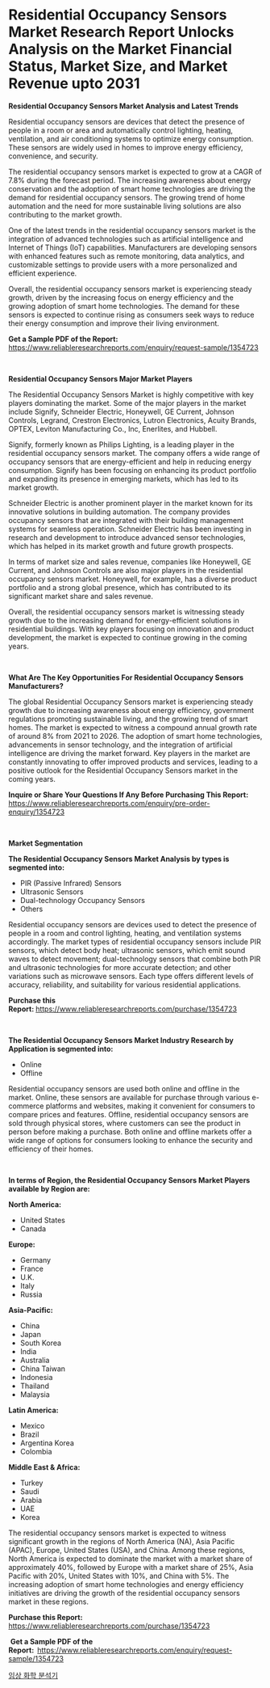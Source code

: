 <p><h1>Residential Occupancy Sensors Market Research Report Unlocks Analysis on the Market Financial Status, Market Size, and Market Revenue upto 2031</h1></p><p><strong>Residential Occupancy Sensors Market Analysis and Latest Trends</strong></p>
<p><p>Residential occupancy sensors are devices that detect the presence of people in a room or area and automatically control lighting, heating, ventilation, and air conditioning systems to optimize energy consumption. These sensors are widely used in homes to improve energy efficiency, convenience, and security.</p><p>The residential occupancy sensors market is expected to grow at a CAGR of 7.8% during the forecast period. The increasing awareness about energy conservation and the adoption of smart home technologies are driving the demand for residential occupancy sensors. The growing trend of home automation and the need for more sustainable living solutions are also contributing to the market growth.</p><p>One of the latest trends in the residential occupancy sensors market is the integration of advanced technologies such as artificial intelligence and Internet of Things (IoT) capabilities. Manufacturers are developing sensors with enhanced features such as remote monitoring, data analytics, and customizable settings to provide users with a more personalized and efficient experience.</p><p>Overall, the residential occupancy sensors market is experiencing steady growth, driven by the increasing focus on energy efficiency and the growing adoption of smart home technologies. The demand for these sensors is expected to continue rising as consumers seek ways to reduce their energy consumption and improve their living environment.</p></p>
<p><strong>Get a Sample PDF of the Report:&nbsp;</strong> <a href="https://www.reliableresearchreports.com/enquiry/request-sample/1354723">https://www.reliableresearchreports.com/enquiry/request-sample/1354723</a></p>
<p>&nbsp;</p>
<p><strong>Residential Occupancy Sensors Major Market Players</strong></p>
<p><p>The Residential Occupancy Sensors Market is highly competitive with key players dominating the market. Some of the major players in the market include Signify, Schneider Electric, Honeywell, GE Current, Johnson Controls, Legrand, Crestron Electronics, Lutron Electronics, Acuity Brands, OPTEX, Leviton Manufacturing Co., Inc, Enerlites, and Hubbell. </p><p>Signify, formerly known as Philips Lighting, is a leading player in the residential occupancy sensors market. The company offers a wide range of occupancy sensors that are energy-efficient and help in reducing energy consumption. Signify has been focusing on enhancing its product portfolio and expanding its presence in emerging markets, which has led to its market growth.</p><p>Schneider Electric is another prominent player in the market known for its innovative solutions in building automation. The company provides occupancy sensors that are integrated with their building management systems for seamless operation. Schneider Electric has been investing in research and development to introduce advanced sensor technologies, which has helped in its market growth and future growth prospects.</p><p>In terms of market size and sales revenue, companies like Honeywell, GE Current, and Johnson Controls are also major players in the residential occupancy sensors market. Honeywell, for example, has a diverse product portfolio and a strong global presence, which has contributed to its significant market share and sales revenue.</p><p>Overall, the residential occupancy sensors market is witnessing steady growth due to the increasing demand for energy-efficient solutions in residential buildings. With key players focusing on innovation and product development, the market is expected to continue growing in the coming years.</p></p>
<p>&nbsp;</p>
<p><strong>What Are The Key Opportunities For Residential Occupancy Sensors Manufacturers?</strong></p>
<p><p>The global Residential Occupancy Sensors market is experiencing steady growth due to increasing awareness about energy efficiency, government regulations promoting sustainable living, and the growing trend of smart homes. The market is expected to witness a compound annual growth rate of around 8% from 2021 to 2026. The adoption of smart home technologies, advancements in sensor technology, and the integration of artificial intelligence are driving the market forward. Key players in the market are constantly innovating to offer improved products and services, leading to a positive outlook for the Residential Occupancy Sensors market in the coming years.</p></p>
<p><strong>Inquire or Share Your Questions If Any Before Purchasing This Report:</strong> <a href="https://www.reliableresearchreports.com/enquiry/pre-order-enquiry/1354723">https://www.reliableresearchreports.com/enquiry/pre-order-enquiry/1354723</a></p>
<p>&nbsp;</p>
<p><strong>Market Segmentation</strong></p>
<p><strong>The Residential Occupancy Sensors Market Analysis by types is segmented into:</strong></p>
<p><ul><li>PIR (Passive Infrared) Sensors</li><li>Ultrasonic Sensors</li><li>Dual-technology Occupancy Sensors</li><li>Others</li></ul></p>
<p><p>Residential occupancy sensors are devices used to detect the presence of people in a room and control lighting, heating, and ventilation systems accordingly. The market types of residential occupancy sensors include PIR sensors, which detect body heat; ultrasonic sensors, which emit sound waves to detect movement; dual-technology sensors that combine both PIR and ultrasonic technologies for more accurate detection; and other variations such as microwave sensors. Each type offers different levels of accuracy, reliability, and suitability for various residential applications.</p></p>
<p><strong>Purchase this Report:&nbsp;</strong><a href="https://www.reliableresearchreports.com/purchase/1354723">https://www.reliableresearchreports.com/purchase/1354723</a></p>
<p>&nbsp;</p>
<p><strong>The Residential Occupancy Sensors Market Industry Research by Application is segmented into:</strong></p>
<p><ul><li>Online</li><li>Offline</li></ul></p>
<p><p>Residential occupancy sensors are used both online and offline in the market. Online, these sensors are available for purchase through various e-commerce platforms and websites, making it convenient for consumers to compare prices and features. Offline, residential occupancy sensors are sold through physical stores, where customers can see the product in person before making a purchase. Both online and offline markets offer a wide range of options for consumers looking to enhance the security and efficiency of their homes.</p></p>
<p>&nbsp;</p>
<p><strong>In terms of Region, the Residential Occupancy Sensors Market Players available by Region are:</strong></p>
<p>
    <p> <strong> North America: </strong>
        <ul>
            <li>United States</li>
            <li>Canada</li>
        </ul>
        </p> 
    <p> <strong> Europe: </strong>
        <ul>
            <li>Germany</li>
            <li>France</li>
            <li>U.K.</li>
            <li>Italy</li>
            <li>Russia</li>
        </ul>
        </p> 
    <p> <strong> Asia-Pacific: </strong>
        <ul>
            <li>China</li>
            <li>Japan</li>
            <li>South Korea</li>
            <li>India</li>
            <li>Australia</li>
            <li>China Taiwan</li>
            <li>Indonesia</li>
            <li>Thailand</li>
            <li>Malaysia</li>
        </ul>
        </p> 
    <p> <strong> Latin America: </strong>
        <ul>
            <li>Mexico</li>
            <li>Brazil</li>
            <li>Argentina Korea</li>
            <li>Colombia</li>
        </ul>
        </p> 
    <p> <strong> Middle East & Africa: </strong>
        <ul>
            <li>Turkey</li>
            <li>Saudi</li>
            <li>Arabia</li>
            <li>UAE</li>
            <li>Korea</li>
        </ul>
    </p>
    </p>
<p><p>The residential occupancy sensors market is expected to witness significant growth in the regions of North America (NA), Asia Pacific (APAC), Europe, United States (USA), and China. Among these regions, North America is expected to dominate the market with a market share of approximately 40%, followed by Europe with a market share of 25%, Asia Pacific with 20%, United States with 10%, and China with 5%. The increasing adoption of smart home technologies and energy efficiency initiatives are driving the growth of the residential occupancy sensors market in these regions.</p></p>
<p><strong>Purchase this Report: </strong><a href="https://www.reliableresearchreports.com/purchase/1354723">https://www.reliableresearchreports.com/purchase/1354723</a></p>
<p>&nbsp;<strong>Get a Sample PDF of the Report:&nbsp;&nbsp;</strong><a href="https://www.reliableresearchreports.com/enquiry/request-sample/1354723">https://www.reliableresearchreports.com/enquiry/request-sample/1354723</a></p>
<p><strong></strong></p>
<p><p><a href="https://github.com/Penelolack456456/Market-Research-Report-List-1/blob/main/933725010901.md">임상 화학 분석기</a></p></p>